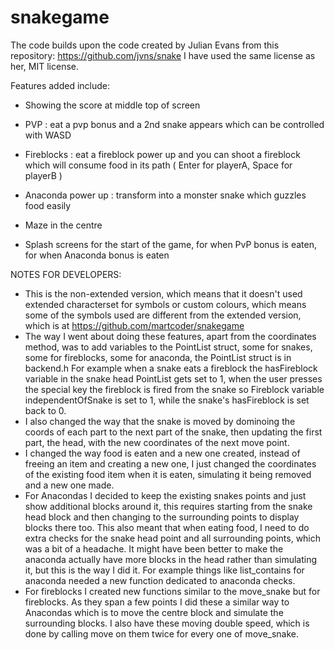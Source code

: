 # snakegame

The code builds upon the code created by Julian Evans from this repository: https://github.com/jvns/snake 
I have used the same license as her, MIT license. 

Features added include:

- Showing the score at middle top of screen

- PVP : eat a pvp bonus and a 2nd snake appears which can be controlled with WASD 

- Fireblocks : eat a fireblock power up and you can shoot a fireblock which will consume food in its path
  ( Enter for playerA, Space for playerB )
  
- Anaconda power up : transform into a monster snake which guzzles food easily

- Maze in the centre

- Splash screens for the start of the game, for when PvP bonus is eaten, for when Anaconda bonus is eaten

NOTES FOR DEVELOPERS:
- This is the non-extended version, which means that it doesn't used extended characterset for symbols or custom colours, which means some of the symbols used are different from the extended version, which is at https://github.com/martcoder/snakegame 
- The way I went about doing these features, apart from the coordinates method, was to add variables to the PointList struct, some for snakes, some for fireblocks, some for anaconda, the PointList struct is in backend.h
For example when a snake eats a fireblock the hasFireblock variable in the snake head PointList gets set to 1, when the user presses the special key the fireblock is fired from the snake so Fireblock variable independentOfSnake is set to 1, while the snake's hasFireblock is set back to 0. 
 - I also changed the way that the snake is moved by dominoing the coords of each part to the next part of the snake, then updating the first part, the head, with the new coordinates of the next move point. 
 - I changed the way food is eaten and a new one created, instead of freeing an item and creating a new one, I just changed the         coordinates of the existing food item when it is eaten, simulating it being removed and a new one made. 
 - For Anacondas I decided to keep the existing snakes points and just show additional blocks around it, this requires starting from the snake head block and then changing to the surrounding points to display blocks there too. This also meant that when eating food, I need to do extra checks for the snake head point and all surrounding points, which was a bit of a headache. It might have been better to make the anaconda actually have more blocks in the head rather than simulating it, but this is the way I did it. For example things like list_contains for anaconda needed a new function dedicated to anaconda checks. 
 - For fireblocks I created new functions similar to the move_snake but for fireblocks. As they span a few points I did these a similar way to Anacondas which is to move the centre block and simulate the surrounding blocks. I also have these moving double speed, which is done by calling move on them twice for every one of move_snake. 

